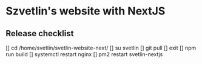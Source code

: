 # Szvetlin's website with NextJS

## Release checklist

[] cd /home/svetlin/svetlin-website-next/
[] su svetlin
[] git pull
[] exit
[] npm run build
[] systemctl restart nginx
[] pm2 restart svetlin-nextjs
